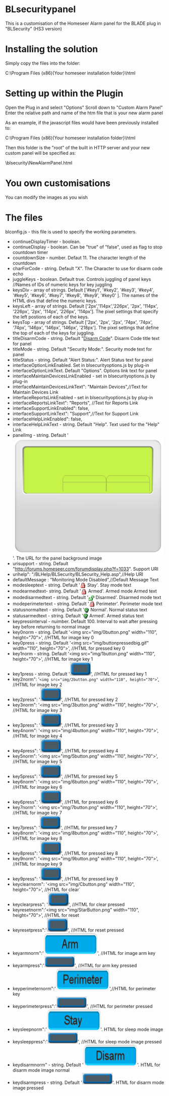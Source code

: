 # BLsecuritypanel
This is a customisation of the Homeseer Alarm panel for the BLADE plug in "BLSecurity" (HS3 version)

# Installing the solution
Simply copy the files into the folder:

C:\Program Files (x86)\{Your homeseer installation folder}\html

# Setting up within the Plugin
Open the Plug in and select "Options"
Scroll down to "Custom Alarm Panel"
Enter the relative path and name of the htm file that is your new alarm panel

As an example, if the javascript files would have been previously installed to:

C:\Program Files (x86)\{Your homeseer installation folder}\html

Then this folder is the "root" of the built in HTTP server and your new custom panel will be specified as:

\blsecurity\NewAlarmPanel.html

# You own customisations
You can modify the images as you wish

# The files
blconfig.js - this file is used to specify the working parameters.  

- continueDisplayTimer - boolean.
- continueDisplay - boolean.  Can be "true" of "false",  used as flag to stop countdown timer
- countdownSize - number. Defaut 11.  The character length of the countdown 
- charForCode - string.  Default "X".  The Character to use for disarm code echo
- juggleKeys - boolean.  Default true.  Controls juggling of panel keys
	//Names of IDs of numeric keys for key juggling
- keysDiv - array of strings.  Default ['#key1', '#key2', '#key3', '#key4', '#key5', '#key6', '#key7', '#key8', '#key9', '#key0' ].  The names of the HTML divs that define the numeric keys.
- keysLeft - array of strings.  Default ['2px','114px','226px', '2px', '114px', '226px', '2px', '114px', '226px', '114px'].  The pixel settings that specify the left postions of each of the keys.
- keysTop - array of strings.  Default ['2px', '2px', '2px', '74px', '74px', '74px', '146px', '146px', '146px', '218px'].  The pixel settings that define the top of each of the keys for juggling.
- titleDisarmCode - string.  Default "<u>Disarm Code</u>".  Disarm Code title text for panel
- titleMode - string.  Default "Security Mode:".  Security mode text for panel
- titleStatus - string.  Default "Alert Status:".  Alert Status text for panel
- interfaceOptionLinkEnabled. Set in blsecurityoptions.js by plug-in
- interfaceOptionLinkText. Default "Options".  Options link text for panel
- interfaceMaintainDevicesLinkEnabled - set in blsecurityoptions.js by plug-in
- interfaceMaintainDevicesLinkText": "Maintain Devices",//Text for Maintain Devices Link
- interfaceReportsLinkEnabled - set in blsecurityoptions.js by plug-in
- interfaceReportsLinkText": "Reports", //Text for Reports Link
- interfaceSupportLinkEnabled": false,
- interfaceSupportLinkText": "Support",//Text for Support Link
- interfaceHelpLinkEnabled": false,
- interfaceHelpLinkText - string. Default "Help".  Text used for the "Help" Link
- panelImg - string. Default '<img src="blsecurity_interface.gif" align="absmiddle">'.  The URL for the panel background image
- urisupport - string. Default "http://forums.homeseer.com/forumdisplay.php?f=1033".  Support URI
- urihelp": "/BLHelp/BLSecurity/BLSecurity_Help.asp",//Help URI
- defaultMessage : "Monitoring Mode Disabled",//Default Message Text
- modesleeptext - string.  Default '<img src="img/lock-armed.gif" align="absmiddle">&nbsp;Stay'.  Stay mode text
- modearmedtext- string.  Default '<img src="img/lock-armed.gif" align="absmiddle">&nbsp;Armed'.  Armed mode Armed text
- modedisarmedtext - string. Default '<img src="img/lock-disarmed.gif" align="absmiddle">&nbsp;Disarmed'. Disarmed mode text
- modeperimetertext - string. Default '<img src="img/lock-armed.gif" align="absmiddle">&nbsp;Perimeter'.  Perimeter mode text
- statusnormaltext - string. Default '<img src="img/alarm-normal.gif" align="absmiddle">&nbsp;Normal'.  Normal status text
- statusarmedtext - string. Default '<img src="img/alarm-normal.gif" align="absmiddle">&nbsp;Armed'. Armed status text
- keypressinterval - nuimber.  Default 100.  Interval to wait after pressing key before returning to normal image
- key0norm - string.  Default '<img src="img/0button.png" width="110", height="70">',              //HTML for image key 0
- key0press - string.  Default '<img src="img/buttonpressedbig.gif" width="110", height="70">',        //HTML for pressed key 0
- key1norm - string.  Default '<img src="img/1button.png" width="110", height="70">',              //HTML for image key 1
- key1press - string.  Default '<img src="img/buttonpressedbig.gif">',       //HTML for pressed key 1
- key2norm": '`<img src="img/2button.png" width="110", height="70">`',              //HTML for image key 2
- key2press": '<img src="img/buttonpressedbig.gif">',       //HTML for pressed key 2
- key3norm": '<img src="img/3button.png" width="110", height="70">',              //HTML for image key 3
- key3press": '<img src="img/buttonpressedbig.gif">',       //HTML for pressed key 3
- key4norm": '<img src="img/4button.png" width="110", height="70">',              //HTML for image key 4
- key4press": '<img src="img/buttonpressedbig.gif">',       //HTML for pressed key 4
- key5norm": '<img src="img/5button.png" width="110", height="70">',              //HTML for image key 5
- key5press": '<img src="img/buttonpressedbig.gif">',       //HTML for pressed key 5
- key6norm": '<img src="img/6button.png" width="110", height="70">',              //HTML for image key 6
- key6press": '<img src="img/buttonpressedbig.gif">',       //HTML for pressed key 6
- key7norm": '<img src="img/7button.png" width="110", height="70">',              //HTML for image key 7
- key7press": '<img src="img/buttonpressedbig.gif">',       //HTML for pressed key 7
- key8norm": '<img src="img/8button.png" width="110", height="70">',              //HTML for image key 8
- key8press": '<img src="img/buttonpressedbig.gif">',       //HTML for pressed key 8
- key9norm": '<img src="img/9button.png" width="110", height="70">',              //HTML for image key 9
- key9press": '<img src="img/buttonpressedbig.gif">',       //HTML for pressed key 9
- keyclearnorm": '<img src="img/Cbutton.png" width="110", height="70">',        //HTML for clear`
- keyclearpress": '<img src="img/buttonpressedbig.gif">',   //HTML for clear pressed
- keyresetnorm":'<img src="img/StarButton.png" width="110", height="70">',         //HTML for reset 
- keyresetpress":'<img src="img/buttonpressedbig.gif">',    //HTML for reset pressed
- keyarmnorm":'<img src="img/buttonW2Arm.gif" width="170" height="70">',            //HTML for image arm key
- keyarmpress":'<img src="img/buttonpressed2.gif">',        //HTML for arm key pressed
- keyperimeternorm":'<img src="img/buttonW2Perimeter.gif" width="170" height="70">',//HTML for perimeter key
- keyperimeterpress":'<img src="img/buttonpressed2.gif">',  //HTML for perimeter pressed
- keysleepnorm":'<img src="img/buttonW2Stay.gif" width="170" height="70">'. HTML for sleep mode image
- keysleeppress":'<img src="img/buttonpressed2.gif">',      //HTML for sleep mode image pressed
- keydisarmnorm" - string. Default '<img src="img/buttonW2Disarm.gif" width="170" height="70">'. HTML for disarm mode image normal
- keydisarmpress - string.  Default '<img src="img/buttonpressed2.gif" >'.  HTML for disarm mode image pressed
